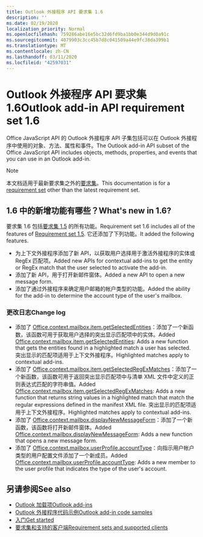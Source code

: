 ```yaml
---
title: Outlook 外接程序 API 要求集 1.6
description: ''
ms.date: 02/19/2020
localization_priority: Normal
ms.openlocfilehash: 759286abe16e5bc32d6fd9ba1bb0e344d9d0a91c
ms.sourcegitcommit: 4079903c3cc45b7d8c041509a44e9fc38da399b1
ms.translationtype: MT
ms.contentlocale: zh-CN
ms.lasthandoff: 03/11/2020
ms.locfileid: "42597031"
---
```

# <a name="outlook-add-in-api-requirement-set-16"></a><span data-ttu-id="3d404-102">Outlook 外接程序 API 要求集 1.6</span><span class="sxs-lookup"><span data-stu-id="3d404-102">Outlook add-in API requirement set 1.6</span></span>

<span data-ttu-id="3d404-103">Office JavaScript API 的 Outlook 外接程序 API 子集包括可以在 Outlook 外接程序中使用的对象、方法、属性和事件。</span><span class="sxs-lookup"><span data-stu-id="3d404-103">The Outlook add-in API subset of the Office JavaScript API includes objects, methods, properties, and events that you can use in an Outlook add-in.</span></span>

> [!NOTE]
> <span data-ttu-id="3d404-104">本文档适用于最新要求集之外的[要求集](../../requirement-sets/outlook-api-requirement-sets.md)。</span><span class="sxs-lookup"><span data-stu-id="3d404-104">This documentation is for a [requirement set](../../requirement-sets/outlook-api-requirement-sets.md) other than the latest requirement set.</span></span>

## <a name="whats-new-in-16"></a><span data-ttu-id="3d404-105">1.6 中的新增功能有哪些？</span><span class="sxs-lookup"><span data-stu-id="3d404-105">What's new in 1.6?</span></span>

<span data-ttu-id="3d404-106">要求集 1.6 包括[要求集 1.5](../requirement-set-1.5/outlook-requirement-set-1.5.md) 的所有功能。</span><span class="sxs-lookup"><span data-stu-id="3d404-106">Requirement set 1.6 includes all of the features of [Requirement set 1.5](../requirement-set-1.5/outlook-requirement-set-1.5.md).</span></span> <span data-ttu-id="3d404-107">它还添加了下列功能。</span><span class="sxs-lookup"><span data-stu-id="3d404-107">It added the following features.</span></span>

- <span data-ttu-id="3d404-108">为上下文外接程序添加了新 API，以获取用户选择用于激活外接程序的实体或 RegEx 匹配项。</span><span class="sxs-lookup"><span data-stu-id="3d404-108">Added new APIs for contextual add-ins to get the entity or RegEx match that the user selected to activate the add-in.</span></span>
- <span data-ttu-id="3d404-109">添加了新 API，用于打开新邮件窗体。</span><span class="sxs-lookup"><span data-stu-id="3d404-109">Added a new API to open a new message form.</span></span>
- <span data-ttu-id="3d404-110">添加了通过外接程序来确定用户邮箱的帐户类型的功能。</span><span class="sxs-lookup"><span data-stu-id="3d404-110">Added the ability for the add-in to determine the account type of the user's mailbox.</span></span>

### <a name="change-log"></a><span data-ttu-id="3d404-111">更改日志</span><span class="sxs-lookup"><span data-stu-id="3d404-111">Change log</span></span>

- <span data-ttu-id="3d404-112">添加了 [Office.context.mailbox.item.getSelectedEntities](office.context.mailbox.item.md#methods)：添加了一个新函数，该函数可用于获取用户选择的突出显示匹配项中的实体。</span><span class="sxs-lookup"><span data-stu-id="3d404-112">Added [Office.context.mailbox.item.getSelectedEntities](office.context.mailbox.item.md#methods): Adds a new function that gets the entities found in a highlighted match a user has selected.</span></span> <span data-ttu-id="3d404-113">突出显示的匹配项适用于上下文外接程序。</span><span class="sxs-lookup"><span data-stu-id="3d404-113">Highlighted matches apply to contextual add-ins.</span></span>
- <span data-ttu-id="3d404-114">添加了 [Office.context.mailbox.item.getSelectedRegExMatches](office.context.mailbox.item.md#methods)：添加了一个新函数，该函数可用于返回突出显示匹配项中与清单 XML 文件中定义的正则表达式匹配的字符串值。</span><span class="sxs-lookup"><span data-stu-id="3d404-114">Added [Office.context.mailbox.item.getSelectedRegExMatches](office.context.mailbox.item.md#methods): Adds a new function that returns string values in a highlighted match that match the regular expressions defined in the manifest XML file.</span></span> <span data-ttu-id="3d404-115">突出显示的匹配项适用于上下文外接程序。</span><span class="sxs-lookup"><span data-stu-id="3d404-115">Highlighted matches apply to contextual add-ins.</span></span>
- <span data-ttu-id="3d404-116">添加了 [Office.context.mailbox.displayNewMessageForm](office.context.mailbox.md#methods)：添加了一个新函数，该函数将打开新邮件窗体。</span><span class="sxs-lookup"><span data-stu-id="3d404-116">Added [Office.context.mailbox.displayNewMessageForm](office.context.mailbox.md#methods): Adds a new function that opens a new message form.</span></span>
- <span data-ttu-id="3d404-117">添加了 [Office.context.mailbox.userProfile.accountType](/javascript/api/outlook/office.userprofile?view=outlook-js-1.6#accounttype)：向指示用户帐户类型的用户配置文件添加了一个新成员。</span><span class="sxs-lookup"><span data-stu-id="3d404-117">Added [Office.context.mailbox.userProfile.accountType](/javascript/api/outlook/office.userprofile?view=outlook-js-1.6#accounttype): Adds a new member to the user profile that indicates the type of the user's account.</span></span>

## <a name="see-also"></a><span data-ttu-id="3d404-118">另请参阅</span><span class="sxs-lookup"><span data-stu-id="3d404-118">See also</span></span>

- [<span data-ttu-id="3d404-119">Outlook 加载项</span><span class="sxs-lookup"><span data-stu-id="3d404-119">Outlook add-ins</span></span>](../../../outlook/outlook-add-ins-overview.md)
- [<span data-ttu-id="3d404-120">Outlook 外接程序代码示例</span><span class="sxs-lookup"><span data-stu-id="3d404-120">Outlook add-in code samples</span></span>](https://developer.microsoft.com/outlook/gallery/?filterBy=Outlook,Samples,Add-ins)
- [<span data-ttu-id="3d404-121">入门</span><span class="sxs-lookup"><span data-stu-id="3d404-121">Get started</span></span>](../../../quickstarts/outlook-quickstart.md)
- [<span data-ttu-id="3d404-122">要求集和支持的客户端</span><span class="sxs-lookup"><span data-stu-id="3d404-122">Requirement sets and supported clients</span></span>](../../requirement-sets/outlook-api-requirement-sets.md)
